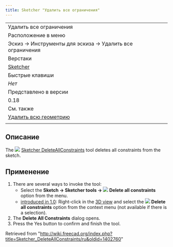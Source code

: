 ```yaml
---
title: Sketcher "Удалить все ограничения"
---
```

|  |
| --- |
| Удалить все ограничения |
| Расположение в меню |
| Эскиз → Инструменты для эскиза → Удалить все ограничения |
| Верстаки |
| [Sketcher](/Sketcher_Workbench/ru "Sketcher Workbench/ru") |
| Быстрые клавиши |
| *Нет* |
| Представлено в версии |
| 0.18 |
| См. также |
| [Удалить всю геометрию](/Sketcher_DeleteAllGeometry/ru "Sketcher DeleteAllGeometry/ru") |
|  |

## Описание

The ![](/images/Sketcher_DeleteAllConstraints.svg) [Sketcher DeleteAllConstraints](/Sketcher_DeleteAllConstraints "Sketcher DeleteAllConstraints") tool deletes all constraints from the sketch.

## Применение

1. There are several ways to invoke the tool:
   * Select the **Sketch → Sketcher tools → ![](/images/Sketcher_DeleteAllConstraints.svg) Delete all constraints** option from the menu.
   * [introduced in 1.0](/Release_notes_1.0 "Release notes 1.0"): Right-click in the [3D view](/3D_view "3D view") and select the **![](/images/Sketcher_DeleteAllConstraints.svg) Delete all constraints** option from the context menu (not available if there is a selection).
2. The **Delete All Constraints** dialog opens.
3. Press the Yes button to confirm and finish the tool.

Retrieved from "<http://wiki.freecad.org/index.php?title=Sketcher_DeleteAllConstraints/ru&oldid=1402760>"